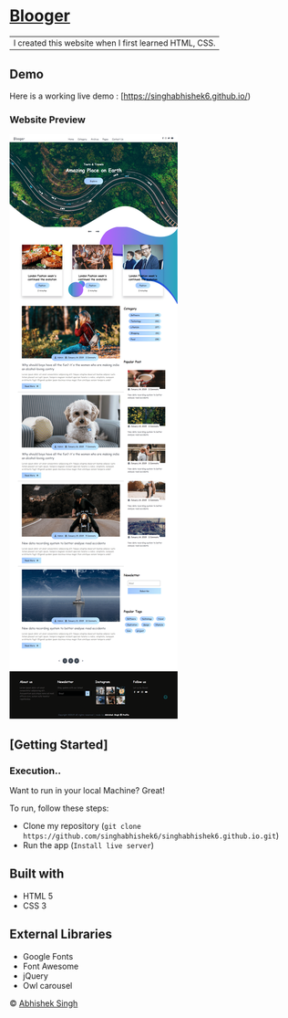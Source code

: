 # [Blooger](https://singhabhishek6.github.io/)

<table>
<tr>
<td>
I created this website when I first learned HTML, CSS. 
</td>
</tr>
</table>


## Demo
Here is a working live demo :  [https://singhabhishek6.github.io/)




### Website Preview

![](https://github.com/singhabhishek6/portfolio/blob/master/src/img/Readme/indeed/tata%20(5).png)



## [Getting Started]

### Execution..
Want to run in your local Machine? Great!

To run, follow these steps:

- Clone my repository (`git clone https://github.com/singhabhishek6/singhabhishek6.github.io.git`)
- Run the app (`Install live server`)


## Built with 

- HTML 5
- CSS 3


## External Libraries

- Google Fonts
- Font Awesome
- jQuery
-  Owl carousel

 © [Abhishek Singh ](https://github.com/singhabhishek6)



  
